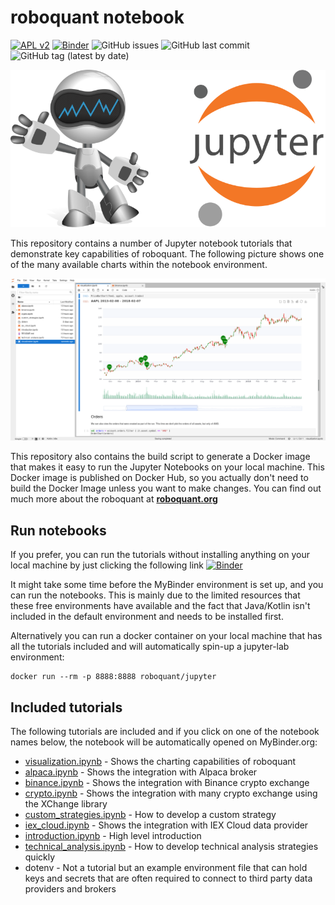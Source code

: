 # roboquant notebook

[![APL v2](https://img.shields.io/badge/license-Apache%202-blue.svg)](http://www.apache.org/licenses/LICENSE-2.0.html)
[![Binder](https://mybinder.org/badge_logo.svg)](https://mybinder.org/v2/gh/neurallayer/roboquant-notebook/main?filepath=tutorials)
![GitHub issues](https://img.shields.io/github/issues/neurallayer/roboquant-notebook)
![GitHub last commit](https://img.shields.io/github/last-commit/neurallayer/roboquant-notebook)
![GitHub tag (latest by date)](https://img.shields.io/github/v/tag/neurallayer/roboquant-notebook)

![roboquant Logo](/docs/roboquant_jupyter_logo.png)

This repository contains a number of Jupyter notebook tutorials that demonstrate key capabilities of roboquant. The following picture shows one of the many available charts within the notebook environment. 

![Jupyter Lab](/docs/jupyter-lab.png)

This repository also contains the build script to generate a Docker image that makes it easy to run the Jupyter Notebooks on your local machine. This Docker image is published on Docker Hub, so you actually don't need to build the Docker Image unless you want to make changes. You can find out much more about the roboquant at **[roboquant.org](https://roboquant.org)** 

## Run notebooks
If you prefer, you can run the tutorials without installing anything on your local machine by just clicking the following link [![Binder](https://mybinder.org/badge_logo.svg)](https://mybinder.org/v2/gh/neurallayer/roboquant-notebook/main?filepath=tutorials)

It might take some time before the MyBinder environment is set up, and you can run the notebooks. This is mainly due to the limited resources that these free environments have available and the fact that Java/Kotlin isn't included in the default environment and needs to be installed first.   

Alternatively you can run a docker container on your local machine that has all the tutorials included and will automatically spin-up a jupyter-lab environment:

```shell
docker run --rm -p 8888:8888 roboquant/jupyter 
```

## Included tutorials
The following tutorials are included and if you click on one of the notebook names below, the notebook will be automatically opened on MyBinder.org:

- [visualization.ipynb](https://mybinder.org/v2/gh/neurallayer/roboquant-notebook/main?filepath=tutorials/visualization.ipynb) - Shows the charting capabilities of roboquant
- [alpaca.ipynb](https://mybinder.org/v2/gh/neurallayer/roboquant-notebook/main?filepath=tutorials/alpaca.ipynb) - Shows the integration with Alpaca broker
- [binance.ipynb](https://mybinder.org/v2/gh/neurallayer/roboquant-notebook/main?filepath=tutorials/binance.ipynb) - Shows the integration with Binance crypto exchange
- [crypto.ipynb](https://mybinder.org/v2/gh/neurallayer/roboquant-notebook/main?filepath=tutorials/crypto.ipynb) - Shows the integration with many crypto exchange using the XChange library 
- [custom_strategies.ipynb](https://mybinder.org/v2/gh/neurallayer/roboquant-notebook/main?filepath=tutorials/custom_strategies.ipynb) - How to develop a custom strategy
- [iex_cloud.ipynb](https://mybinder.org/v2/gh/neurallayer/roboquant-notebook/main?filepath=tutorials/iex_cloud.ipynb) - Shows the integration with IEX Cloud data provider
- [introduction.ipynb](https://mybinder.org/v2/gh/neurallayer/roboquant-notebook/main?filepath=tutorials/introduction.ipynb) - High level introduction
- [technical_analysis.ipynb](https://mybinder.org/v2/gh/neurallayer/roboquant-notebook/main?filepath=tutorials/technical_analysis.ipynb) - How to develop technical analysis strategies quickly 
- dotenv - Not a tutorial but an example environment file that can hold keys and secrets that are often required to connect to third party data providers and brokers

